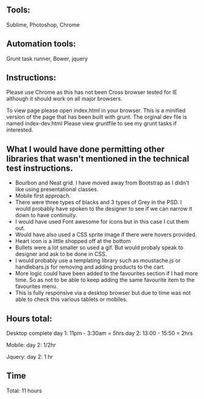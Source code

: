 ## Tools:

Sublime, Photoshop, Chrome

## Automation tools:

Grunt task runner, Bower, jquery

## Instructions:

Please use Chrome as this has not been Cross browser tested for IE although it should work on all major browsers.

To view page please open index.html in your browser. This is a minified version of the page that has been built with grunt. The orginal dev file is named index-dev.html
Please view gruntfile to see my grunt tasks if interested.

## What I would have done permitting other libraries that wasn't mentioned in the technical test instructions.

- Bourbon and Neat grid. I have moved away from Bootstrap as I didn't like using presentational classes.
- Mobile first approach.
- There were three types of blacks and 3 types of Grey in the PSD. I would probably have spoken to the designer to see if we can narrow it down to have continuity.
- I would have used Font awesome for icons but in this case I cut them out.
- Would have also used a CSS sprite image if there were hovers provided.
- Heart icon is a little shopped off at the bottom
- Bullets were a lot smaller so used a gif. But would probaly speak to designer and ask to be done in CSS.
- I would probably use a templating library such as moustache.js or handlebars.js for removing and adding products to the cart.
- More logic could have been added to the favourites section if I had more time. So as not to be able to keep adding the same favourite item to the favourites menu.
- This is fully responsive via a desktop browser but due to time was not able to check this various tablets or mobiles.

## Hours total:

Desktop complete
day 1: 11pm - 3:30am = 5hrs
day 2: 13:00 - 15:50 = 2hrs

Mobile:
day 2: 1/2hr

Jquery:
day 2: 1 hr

## Time
Total: 11 hours